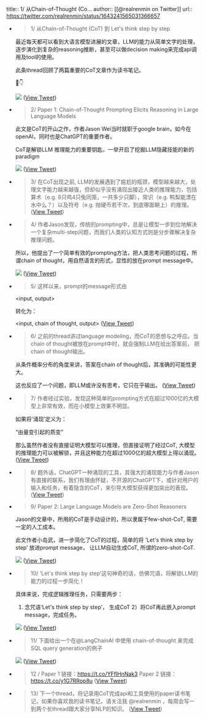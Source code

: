 title:: 1/ 从Chain-of-Thought (Co...
author:: [[@realrenmin on Twitter]]
url:: https://twitter.com/realrenmin/status/1643241565031366657

- > 1/ 从Chain-of-Thought (CoT) 到 Let's think step by step
  
  最近每天都可以看到大语言模型进展的文章，LLM的能力从简单文字的处理，逐步演化到复杂的reasoning推断，甚至可以做decision making来完成api调用及tool的使用。
  
  此条thread回顾了两篇重要的CoT文章作为读书笔记。
  
  🧵👇 
  
  ![](https://pbs.twimg.com/media/Fs33flTaYAIrmjF.png) ([View Tweet](https://twitter.com/realrenmin/status/1643241565031366657))
- > 2/ Paper 1: Chain-of-Thought Prompting Elicits Reasoning in Large Language Models
  
  此文是CoT的开山之作，作者Jason Wei当时就职于google brain，如今在openAI，同时也是ChatGPT的重要作者。
  
  CoT是解锁LLM 推理能力的重要钥匙，一举开启了挖掘LLM隐藏技能的新的paradigm 
  
  ![](https://pbs.twimg.com/media/Fs33f-MagAIo5zq.jpg) ([View Tweet](https://twitter.com/realrenmin/status/1643241573331894279))
- > 3/ 在CoT出现之前, LLM的发展遇到了尴尬的瓶颈，模型越来越大，处理文字能力越来越强，但却似乎没有涌现出接近人类的推理能力，包括算术（e.g. 8只鸡4只兔同笼，一共多少只脚），常识（e.g. 鸭梨能漂在水中么？）以及符号（e.g. 抛硬币若干次，到底哪面朝上）的推理。 ([View Tweet](https://twitter.com/realrenmin/status/1643241576557338625))
- > 4/ 作者Jason发现，传统的prompting中，总是让模型一步到位地解决一个复杂multi-step问题，而我们人类的认知方式则是分步骤解决复杂推理问题。
  
  所以，他提出了一个简单有效的prompting方法，把人类思考问题的过程，所谓chain of thought，用自然语言的形式，显性的放在prompt message中。 
  
  ![](https://pbs.twimg.com/media/Fs33gkcakAAb8yZ.jpg) ([View Tweet](https://twitter.com/realrenmin/status/1643241583150792707))
- > 5/ 这样以来，prompt的message形式由
  
  <input, output>
  
  转化为：
  
  <input, chain of thought, output> ([View Tweet](https://twitter.com/realrenmin/status/1643241586330058754))
- > 6/ 之前的thread讲过language modeling，而CoT的思想与之呼应。当chain of thought被放在prompt中时，就会强制LLM在给出答案前， 把chain of thought输出。
  
  从条件概率分布的角度来讲，答案在chain of thought后，其准确的可能性更大。
  
  这也反应了一个问题，即LLM或许没有思考，它只在乎输出。 ([View Tweet](https://twitter.com/realrenmin/status/1643241588896964608))
- > 7/ 作者经过实验，发现这种简单的prompting方式在超过1000亿的大模型上非常有效，而在小模型上效果不明显。
  
  如果将‘涌现’定义为：
  
  “由量变引起的质变”
  
  那么虽然作者没有直接证明大模型可以推理，但直接证明了经过CoT, 大模型的推理能力可以被解锁，并且这种能力在超过1000亿的超大模型上得以涌现。 ([View Tweet](https://twitter.com/realrenmin/status/1643241591623274497))
- > 8/ 题外话，ChatGPT一种涌现的工具，其强大的涌现能力与作者Jason有直接的联系，我们有理由怀疑，不开源的ChatGPT下，或针对用户的输入和任务，有着隐含的CoT，来引导大模型获得更加突出的表现。 ([View Tweet](https://twitter.com/realrenmin/status/1643241594244722688))
- > 9/ Paper 2: Large Language Models are Zero-Shot Reasoners
  
  Jason的文章中，所用的CoT是手动设计的，所以隶属于few-shot-CoT, 需要一定的人工成本。
  
  此文作者小岛武，进一步简化了CoT的过程，简单的将 ‘Let's think step by step’ 放进prompt message， 让LLM自动生成CoT,  所谓的zero-shot-CoT. 
  
  ![](https://pbs.twimg.com/media/Fs33hl5acAAfsXL.png) ([View Tweet](https://twitter.com/realrenmin/status/1643241600636833793))
- > 10/ ‘Let's think step by step’这句神奇的话，仿佛咒语，将解锁LLM的能力的过程一步简化！
  
  具体来说，完成逻辑推理任务，只需要两步：
  1) 念咒语‘Let's think step by step’， 生成CoT
  2）将CoT再此嵌入prompt message，完成任务。 
  
  ![](https://pbs.twimg.com/media/Fs33iBBakAEQOrZ.jpg) ([View Tweet](https://twitter.com/realrenmin/status/1643241608606019585))
- > 11/ 下面给出一个在@LangChainAI 中使用 chain-of-thought 来完成SQL query generation的例子   
  
  ![](https://pbs.twimg.com/media/Fr2bmeJXsAEskN6.png) ([View Tweet](https://twitter.com/realrenmin/status/1643241611546206209))
- > 12 /
  Paper 1 链接：https://t.co/YFflHnNak3
  Paper 2 链接：https://t.co/y1G7RRop8u ([View Tweet](https://twitter.com/realrenmin/status/1643241614226382849))
- > 13/ 下一个thread，将记录用CoT完成api和工具使用的paper读书笔记，如果你喜欢我的读书笔记，请关注我 @realrenmin ，每周会写一到两个长thread跟大家分享NLP的知识。 ([View Tweet](https://twitter.com/realrenmin/status/1643241616881385472))